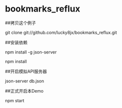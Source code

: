 # bookmarks_reflux

##拷贝这个例子

git clone git://github.com/lucky8jx/bookmarks_reflux.git

##安装依赖

npm install -g json-server

npm install

##开启模拟API服务器

json-server db.json

##正式开启本Demo

npm start
